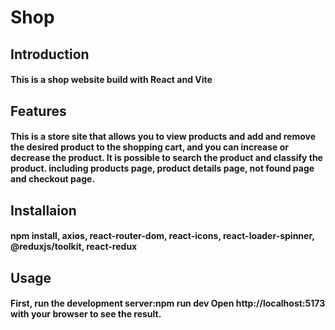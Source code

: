# Shop
## Introduction
#### This is a shop website build with React and Vite

## Features
#### This is a store site that allows you to view products and add and remove the desired product to the shopping cart, and you can increase or decrease the product. It is possible to search the product and classify the product. including products page, product details page, not found page and checkout page.

## Installaion
#### npm install, axios, react-router-dom, react-icons, react-loader-spinner, @reduxjs/toolkit, react-redux

## Usage
#### First, run the development server:npm run dev Open http://localhost:5173 with your browser to see the result.
